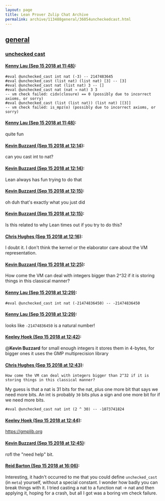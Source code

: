 ```yaml
---
layout: page
title: Lean Prover Zulip Chat Archive 
permalink: archive/113488general/36054uncheckedcast.html
---
```


## [general](index.html)
### [unchecked cast](36054uncheckedcast.html)

#### [Kenny Lau (Sep 15 2018 at 11:48)](https://leanprover.zulipchat.com/#narrow/stream/113488-general/topic/unchecked%20cast/near/134005017):
```lean
#eval @unchecked_cast int nat (-3) -- 2147483645
#eval @unchecked_cast (list nat) (list nat) [3] -- [3]
#eval @unchecked_cast nat (list nat) 3 -- []
#eval @unchecked_cast nat (nat → nat) 3 3
-- vm check failed: cidx(closure) == 0 (possibly due to incorrect axioms, or sorry)
#eval @unchecked_cast (list (list nat)) (list nat) [[3]]
-- vm check failed: is_mpz(o) (possibly due to incorrect axioms, or sorry)
```

#### [Kenny Lau (Sep 15 2018 at 11:48)](https://leanprover.zulipchat.com/#narrow/stream/113488-general/topic/unchecked%20cast/near/134005054):
quite fun

#### [Kevin Buzzard (Sep 15 2018 at 12:14)](https://leanprover.zulipchat.com/#narrow/stream/113488-general/topic/unchecked%20cast/near/134005957):
can you cast int to nat?

#### [Kevin Buzzard (Sep 15 2018 at 12:14)](https://leanprover.zulipchat.com/#narrow/stream/113488-general/topic/unchecked%20cast/near/134005964):
Lean always has fun trying to do that

#### [Kevin Buzzard (Sep 15 2018 at 12:15)](https://leanprover.zulipchat.com/#narrow/stream/113488-general/topic/unchecked%20cast/near/134005972):
oh duh that's exactly what you just did

#### [Kevin Buzzard (Sep 15 2018 at 12:15)](https://leanprover.zulipchat.com/#narrow/stream/113488-general/topic/unchecked%20cast/near/134005990):
Is this related to why Lean times out if you try to do this?

#### [Chris Hughes (Sep 15 2018 at 12:16)](https://leanprover.zulipchat.com/#narrow/stream/113488-general/topic/unchecked%20cast/near/134006063):
I doubt it. I don't think the kernel or the elaborator care about the VM representation.

#### [Kevin Buzzard (Sep 15 2018 at 12:25)](https://leanprover.zulipchat.com/#narrow/stream/113488-general/topic/unchecked%20cast/near/134006455):
How come the VM can deal with integers bigger than 2^32 if it is storing things in this classical manner?

#### [Kenny Lau (Sep 15 2018 at 12:29)](https://leanprover.zulipchat.com/#narrow/stream/113488-general/topic/unchecked%20cast/near/134006602):
```lean
#eval @unchecked_cast int nat (-21474836450) -- -21474836450
```

#### [Kenny Lau (Sep 15 2018 at 12:29)](https://leanprover.zulipchat.com/#narrow/stream/113488-general/topic/unchecked%20cast/near/134006604):
looks like `-21474836450` is a natural number!

#### [Keeley Hoek (Sep 15 2018 at 12:42)](https://leanprover.zulipchat.com/#narrow/stream/113488-general/topic/unchecked%20cast/near/134007206):
@**Kevin Buzzard** for small enough integers it stores them in 4-bytes, for bigger ones it uses the GMP multiprecision library

#### [Chris Hughes (Sep 15 2018 at 12:43)](https://leanprover.zulipchat.com/#narrow/stream/113488-general/topic/unchecked%20cast/near/134007226):
```quote
How come the VM can deal with integers bigger than 2^32 if it is storing things in this classical manner?
```
My guess is that a nat is 31 bits for the nat, plus one more bit that says we need more bits. An int is probably `30` bits plus a sign and one more bit for if we need more bits.
```lean
#eval @unchecked_cast nat int (2 ^ 30) -- -1073741824
```

#### [Keeley Hoek (Sep 15 2018 at 12:44)](https://leanprover.zulipchat.com/#narrow/stream/113488-general/topic/unchecked%20cast/near/134007280):
https://gmplib.org

#### [Kevin Buzzard (Sep 15 2018 at 12:45)](https://leanprover.zulipchat.com/#narrow/stream/113488-general/topic/unchecked%20cast/near/134007294):
rofl the "need help" bit.

#### [Reid Barton (Sep 15 2018 at 16:06)](https://leanprover.zulipchat.com/#narrow/stream/113488-general/topic/unchecked%20cast/near/134013568):
Interesting, it hadn't occurred to me that you could define `unchecked_cast` (in `meta`) yourself, without a special constant.
I wonder how badly you can break things with it. I tried casting a nat to a function nat -> nat and then applying it, hoping for a crash, but all I got was a boring vm check failure.

